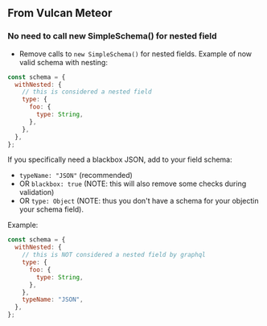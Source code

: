 ## From Vulcan Meteor

### No need to call new SimpleSchema() for nested field

- Remove calls to `new SimpleSchema()` for nested fields.
  Example of now valid schema with nesting:

```js
const schema = {
  withNested: {
    // this is considered a nested field
    type: {
      foo: {
        type: String,
      },
    },
  },
};
```

If you specifically need a blackbox JSON, add to your field schema:

- `typeName: "JSON"` (recommended)
- OR `blackbox: true` (NOTE: this will also remove some checks during validation)
- OR `type: Object` (NOTE: thus you don't have a schema for your objectin your schema field).

Example:

```js
const schema = {
  withNested: {
    // this is NOT considered a nested field by graphql
    type: {
      foo: {
        type: String,
      },
    },
    typeName: "JSON",
  },
};
```

